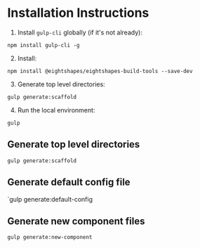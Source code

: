 # Installation Instructions
  1. Install `gulp-cli` globally (if it's not already):

  `npm install gulp-cli -g`
  
  2. Install:
  
  `npm install @eightshapes/eightshapes-build-tools --save-dev`
  
  3. Generate top level directories:
  
  `gulp generate:scaffold`

  4. Run the local environment:
  
  `gulp`

## Generate top level directories
`gulp generate:scaffold`

## Generate default config file
`gulp generate:default-config

## Generate new component files
`gulp generate:new-component`
